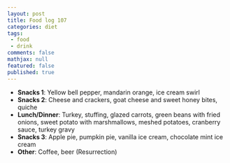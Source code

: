 ```yaml
---
layout: post
title: Food log 107
categories: diet
tags:
 - food
 - drink
comments: false
mathjax: null
featured: false
published: true
---
```


* **Snacks 1**: Yellow bell pepper, mandarin orange, ice cream swirl
* **Snacks 2**: Cheese and crackers, goat cheese and sweet honey bites, quiche
* **Lunch/Dinner**: Turkey, stuffing, glazed carrots, green beans with fried onions, sweet potato with marshmallows, meshed potatoes, cranberry sauce, turkey gravy
* **Snacks 3**: Apple pie, pumpkin pie, vanilla ice cream, chocolate mint ice cream
* **Other**: Coffee, beer (Resurrection)
